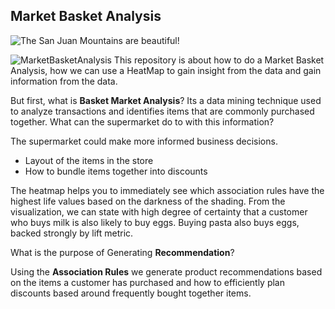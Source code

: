 
## Market Basket Analysis

![The San Juan Mountains are beautiful!](/assets/images/san-juan-mountains.jpg "San Juan Mountains")

![MarketBasketAnalysis](https://user-images.githubusercontent.com/20040679/189615218-7a0f8b47-be51-4912-b0c8-7b2755f35b5a.png)
This repository is about how to do a Market Basket Analysis, how we can use a HeatMap to gain insight from the data and gain information from the data. 

But first, what is __Basket Market Analysis__?
Its a data mining technique used to analyze transactions and identifies items that are commonly purchased together. What can the supermarket do to with this information? 

The supermarket could make more informed business decisions.
* Layout of the items in the store
* How to bundle items together into discounts
 
The heatmap helps you to immediately see which association rules have the highest life values based on the darkness of the shading. From the visualization, we can state with high degree of certainty that a customer who buys milk is also likely to buy eggs. Buying pasta also buys eggs, backed strongly by lift metric.

What is the purpose of Generating __Recommendation__?

Using the __Association Rules__ we generate product recommendations based on the items a customer has purchased and how to efficiently plan discounts based around frequently bought together items.



